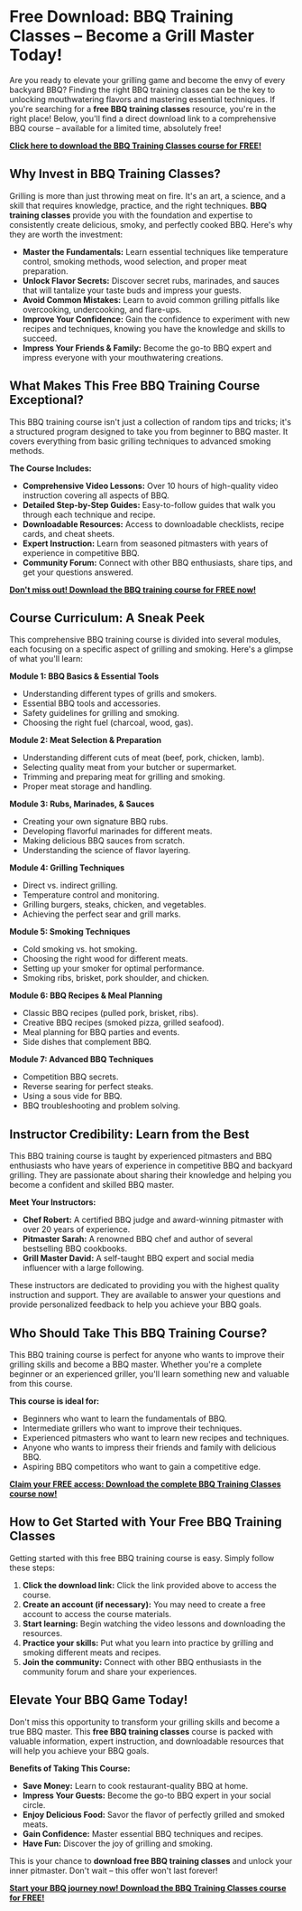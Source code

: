 # Free Download: BBQ Training Classes – Become a Grill Master Today!

Are you ready to elevate your grilling game and become the envy of every backyard BBQ? Finding the right BBQ training classes can be the key to unlocking mouthwatering flavors and mastering essential techniques. If you're searching for a **free BBQ training classes** resource, you're in the right place! Below, you'll find a direct download link to a comprehensive BBQ course – available for a limited time, absolutely free!

[**Click here to download the BBQ Training Classes course for FREE!**](https://udemywork.com/bbq-training-classes)

## Why Invest in BBQ Training Classes?

Grilling is more than just throwing meat on fire. It's an art, a science, and a skill that requires knowledge, practice, and the right techniques. **BBQ training classes** provide you with the foundation and expertise to consistently create delicious, smoky, and perfectly cooked BBQ. Here's why they are worth the investment:

*   **Master the Fundamentals:** Learn essential techniques like temperature control, smoking methods, wood selection, and proper meat preparation.
*   **Unlock Flavor Secrets:** Discover secret rubs, marinades, and sauces that will tantalize your taste buds and impress your guests.
*   **Avoid Common Mistakes:** Learn to avoid common grilling pitfalls like overcooking, undercooking, and flare-ups.
*   **Improve Your Confidence:** Gain the confidence to experiment with new recipes and techniques, knowing you have the knowledge and skills to succeed.
*   **Impress Your Friends & Family:** Become the go-to BBQ expert and impress everyone with your mouthwatering creations.

## What Makes This Free BBQ Training Course Exceptional?

This BBQ training course isn't just a collection of random tips and tricks; it's a structured program designed to take you from beginner to BBQ master. It covers everything from basic grilling techniques to advanced smoking methods.

**The Course Includes:**

*   **Comprehensive Video Lessons:** Over 10 hours of high-quality video instruction covering all aspects of BBQ.
*   **Detailed Step-by-Step Guides:** Easy-to-follow guides that walk you through each technique and recipe.
*   **Downloadable Resources:** Access to downloadable checklists, recipe cards, and cheat sheets.
*   **Expert Instruction:** Learn from seasoned pitmasters with years of experience in competitive BBQ.
*   **Community Forum:** Connect with other BBQ enthusiasts, share tips, and get your questions answered.

[**Don't miss out! Download the BBQ training course for FREE now!**](https://udemywork.com/bbq-training-classes)

## Course Curriculum: A Sneak Peek

This comprehensive BBQ training course is divided into several modules, each focusing on a specific aspect of grilling and smoking. Here's a glimpse of what you'll learn:

**Module 1: BBQ Basics & Essential Tools**

*   Understanding different types of grills and smokers.
*   Essential BBQ tools and accessories.
*   Safety guidelines for grilling and smoking.
*   Choosing the right fuel (charcoal, wood, gas).

**Module 2: Meat Selection & Preparation**

*   Understanding different cuts of meat (beef, pork, chicken, lamb).
*   Selecting quality meat from your butcher or supermarket.
*   Trimming and preparing meat for grilling and smoking.
*   Proper meat storage and handling.

**Module 3: Rubs, Marinades, & Sauces**

*   Creating your own signature BBQ rubs.
*   Developing flavorful marinades for different meats.
*   Making delicious BBQ sauces from scratch.
*   Understanding the science of flavor layering.

**Module 4: Grilling Techniques**

*   Direct vs. indirect grilling.
*   Temperature control and monitoring.
*   Grilling burgers, steaks, chicken, and vegetables.
*   Achieving the perfect sear and grill marks.

**Module 5: Smoking Techniques**

*   Cold smoking vs. hot smoking.
*   Choosing the right wood for different meats.
*   Setting up your smoker for optimal performance.
*   Smoking ribs, brisket, pork shoulder, and chicken.

**Module 6: BBQ Recipes & Meal Planning**

*   Classic BBQ recipes (pulled pork, brisket, ribs).
*   Creative BBQ recipes (smoked pizza, grilled seafood).
*   Meal planning for BBQ parties and events.
*   Side dishes that complement BBQ.

**Module 7: Advanced BBQ Techniques**

*   Competition BBQ secrets.
*   Reverse searing for perfect steaks.
*   Using a sous vide for BBQ.
*   BBQ troubleshooting and problem solving.

## Instructor Credibility: Learn from the Best

This BBQ training course is taught by experienced pitmasters and BBQ enthusiasts who have years of experience in competitive BBQ and backyard grilling. They are passionate about sharing their knowledge and helping you become a confident and skilled BBQ master.

**Meet Your Instructors:**

*   **Chef Robert:** A certified BBQ judge and award-winning pitmaster with over 20 years of experience.
*   **Pitmaster Sarah:** A renowned BBQ chef and author of several bestselling BBQ cookbooks.
*   **Grill Master David:** A self-taught BBQ expert and social media influencer with a large following.

These instructors are dedicated to providing you with the highest quality instruction and support. They are available to answer your questions and provide personalized feedback to help you achieve your BBQ goals.

## Who Should Take This BBQ Training Course?

This BBQ training course is perfect for anyone who wants to improve their grilling skills and become a BBQ master. Whether you're a complete beginner or an experienced griller, you'll learn something new and valuable from this course.

**This course is ideal for:**

*   Beginners who want to learn the fundamentals of BBQ.
*   Intermediate grillers who want to improve their techniques.
*   Experienced pitmasters who want to learn new recipes and techniques.
*   Anyone who wants to impress their friends and family with delicious BBQ.
*   Aspiring BBQ competitors who want to gain a competitive edge.

[**Claim your FREE access: Download the complete BBQ Training Classes course now!**](https://udemywork.com/bbq-training-classes)

## How to Get Started with Your Free BBQ Training Classes

Getting started with this free BBQ training course is easy. Simply follow these steps:

1.  **Click the download link:** Click the link provided above to access the course.
2.  **Create an account (if necessary):** You may need to create a free account to access the course materials.
3.  **Start learning:** Begin watching the video lessons and downloading the resources.
4.  **Practice your skills:** Put what you learn into practice by grilling and smoking different meats and recipes.
5.  **Join the community:** Connect with other BBQ enthusiasts in the community forum and share your experiences.

## Elevate Your BBQ Game Today!

Don't miss this opportunity to transform your grilling skills and become a true BBQ master. This **free BBQ training classes** course is packed with valuable information, expert instruction, and downloadable resources that will help you achieve your BBQ goals.

**Benefits of Taking This Course:**

*   **Save Money:** Learn to cook restaurant-quality BBQ at home.
*   **Impress Your Guests:** Become the go-to BBQ expert in your social circle.
*   **Enjoy Delicious Food:** Savor the flavor of perfectly grilled and smoked meats.
*   **Gain Confidence:** Master essential BBQ techniques and recipes.
*   **Have Fun:** Discover the joy of grilling and smoking.

This is your chance to **download free BBQ training classes** and unlock your inner pitmaster. Don't wait – this offer won't last forever!

[**Start your BBQ journey now! Download the BBQ Training Classes course for FREE!**](https://udemywork.com/bbq-training-classes)


